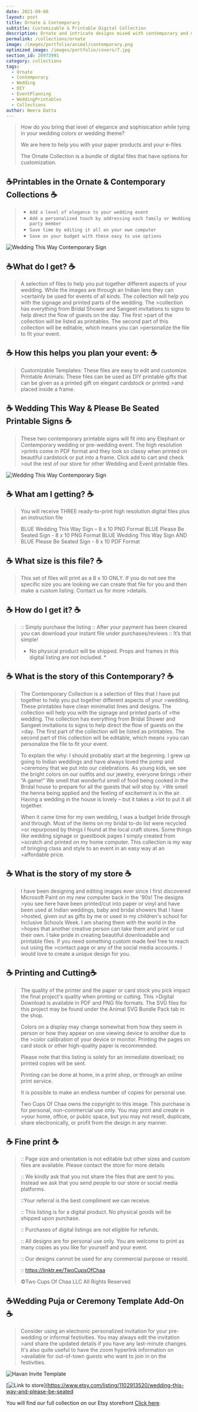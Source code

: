 ```yaml
---
date: 2021-09-08 
layout: post
title: Ornate & Contemporary
subtitle: Customizable & Printable Digital Collection
description: Ornate and intricate designs mixed with contemporary and modern stationary options. 
permalink: /collections/ornate
image: /images/portfolio/animal/contemporary.png
optimized_image: /images/portfolio/covers/7.jpg
section_id: 28973991
category: collections
tags:
  - Ornate
  - Contemporary
  - Wedding
  - DIY
  - EventPlanning
  - WeddingPrintables
  - Collections
author: Neera Datta
---
```

>How do you bring that level of elegance and sophisication while tying in your wedding colors or wedding theme? 
>
> We are here to help you with your paper products and your e-files
>
>The Ornate Collection is a bundle of digital files that have options for customization. 


## ☕Printables in the Ornate & Contemporary Collections ☕

>- `Add a level of elegance to your wedding event`
>- `Add a personalized touch by addressing each family or Wedding party member`
>- `Save time by editing it all on your own computer`
>- `Save on your budget with these easy to use options`
>
![Wedding This Way Contemporary Sign](https://i.etsystatic.com/21226651/r/il/49e6bd/3684155303/il_794xN.3684155303_1rzw.jpg)

## ☕What do I get? ☕
>A selection of files to help you put together different aspects of your wedding. While the images are through an Indian lens they can >certainly be used for events of all kinds. The collection will help you with the signage and printed parts of the wedding. The >collection has everything from Bridal Shower and Sangeet invitations to signs to help direct the flow of guests on the day. The first >part of the collection will be listed as printables. The second part of this collection will be editable, which means you can >personalize the file to fit your event.
>
## ☕ How this helps you plan your event: ☕
>Customizable Templates: These files are easy to edit and customize. 
>Printable Animals: These files can be used as DIY printable gifts that can be given as a printed gift on elegant cardstock or printed >and placed inside a frame.
>
## ☕ Wedding This Way & Please Be Seated Printable Signs ☕
>These two contemporary printable signs will fit into any Elephant or Contemporary wedding or pre-wedding event. The high resolution >prints come in PDF format and they look so classy when printed on beautiful cardstock or put into a frame. Click add to cart and check >out the rest of our store for other Wedding and Event printable files. 
>
![Wedding This Way Contemporary Sign](https://i.etsystatic.com/21226651/r/il/c21db4/3684155307/il_794xN.3684155307_jsid.jpg)

## ☕ What am I getting? ☕
>You will receive THREE ready-to-print high resolution digital files plus an instruction file 
>
>BLUE Wedding This Way Sign – 8 x 10 PNG Format 
>BLUE Please Be Seated Sign - 8 x 10 PNG Format
>BLUE Wedding This Way Sign AND BLUE Please Be Seated Sign - 8 x 10 PDF Format
>
## ☕ What size is this file? ☕
>This set of files will print as a 8 x 10 ONLY. 
>If you do not see the specific size you are looking we can create that file for you and then make a custom listing. Contact us for more >details. 

## ☕ How do I get it? ☕
> ::  Simply purchase the listing 
> ::  After your payment has been cleared you can download your instant file under purchases/reviews
> ::  It’s that simple!
>
> * No physical product will be shipped. Props and frames in this digital listing are not included. *
>
## ☕ What is the story of this Contemporary? ☕
>The Contemporary Collection is a selection of files that I have put together to help you put together different aspects of your >wedding. These printables have clean minimalist lines and designs. The collection will help you with the signage and printed parts of >the wedding. The collection has everything from Bridal Shower and Sangeet invitations to signs to help direct the flow of guests on the >day. The first part of the collection will be listed as printables. The second part of this collection will be editable, which means >you can personalize the file to fit your event. 
>
>To explain the why: I should probably start at the beginning. I grew up going to Indian weddings and have always loved the pomp and >ceremony that we put into our celebrations. As young kids, we see the bright colors on our outfits and our jewelry, everyone brings >their “A game!” We smell that wonderful smell of food being cooked in the Bridal house to prepare for all the guests that will stop by. >We smell the henna being applied and the feeling of excitement is in the air. Having a wedding in the house is lovely – but it takes a >lot to put it all together. 
>
>When it came time for my own wedding, I was a budget bride through and through. Most of the items on my bridal to-do list were recycled >or repurposed by things I found at the local craft stores. Some things like wedding signage or guestbook pages I simply created from >scratch and printed on my home computer. This collection is my way of bringing class and style to an event in an easy way at an >affordable price. 
>

## ☕ What is the story of my store ☕
>I have been designing and editing images ever since I first discovered Microsoft Paint on my new computer back in the '90s! The designs >you see here have been printed/cut into paper or vinyl and have been used at Indian weddings, baby and bridal showers that I have >hosted, given out as gifts by me or used in my children's school for Inclusive Schools Week. I am sharing them with the world in the >hopes that another creative person can take them and print or cut their own.
>I take pride in creating beautiful downloadable and printable files. If you need something custom made feel free to reach out using the >contact page or any of the social media accounts. I would love to create a unique design for you.
>

## ☕ Printing and Cutting☕
>The quality of the printer and the paper or card stock you pick impact the final project's quality when printing or cutting. This >Digital Download is available in PDF and PNG file formats. The SVG files for this project may be found under the Animal SVG Bundle Pack
>tab in the shop.
>
>Colors on a display may change somewhat from how they seem in person or how they appear on one viewing device to another due to the >color calibration of your device or monitor. Printing the pages on card stock or other high-quality paper is recommended.
>
>Please note that this listing is solely for an immediate download; no printed copies will be sent.
>
>Printing can be done at home, in a print shop, or through an online print service.
>
>It is possible to make an endless number of copies for personal use. 
>
>Two Cups Of Chaa owns the copyright to this image. This purchase is for personal, non-commercial use only. You may print and create in >your home, office, or public space, but you may not resell, duplicate, share electronically, or profit from the design in any manner.
>

## ☕ Fine print ☕
> :: Page size and orientation is not editable but other sizes and custom files are available. Please contact the store for more details
>
> :: We kindly ask that you not share the files that are sent to you. Instead we ask that you send people to our store or social media 
> platforms.
>
> ::Your referral is the best compliment we can receive.
>
> :: This listing is for a digital product. No physical goods will be shipped upon purchase.
>
> :: Purchases of digital listings are not eligible for refunds.
>
> :: All designs are for personal use only. You are welcome to print as many copies as you like for yourself and your event.
>
> :: Our designs cannot be used for any commercial purpose or resold.
>
> :: https://linktr.ee/TwoCupsOfChaa
>
> ©Two Cups Of Chaa LLC  All Rights Reserved

## ☕Wedding Puja or Ceremony Template Add-On ☕

>Consider using an electronic personalized invitation for your pre-wedding or informal festivities. You may always edit the invitation >and share the updated details if you have any last-minute changes. It's also quite useful to have the zoom hyperlink information on >available for out-of-town guests who want to join in on the festivities.


![Havan Invite Template](https://i.etsystatic.com/21226651/r/il/2876e9/2907219204/il_1588xN.2907219204_hlno.jpg)
<br/>


[![Link to store](\images\portfolio\photo\printables.png)](https://www.etsy.com/listing/1102913520/wedding-this-way-and-please-be-seated


You will find our full collection on our Etsy storefront [Click here](https://www.etsy.com/shop/TwoCupsOfChaa).